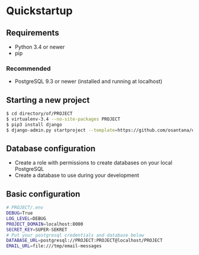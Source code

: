 # Quickstartup

## Requirements

- Python 3.4 or newer
- pip

### Recommended

- PostgreSQL 9.3 or newer (installed and running at localhost)

## Starting a new project

```bash
$ cd directory/of/PROJECT
$ virtualenv-3.4 --no-site-packages PROJECT
$ pip3 install django
$ django-admin.py startproject --template=https://github.com/osantana/quickstartup/archive/master.zip PROJECT
```

## Database configuration

* Create a role with permissions to create databases on your local PostgreSQL
* Create a database to use during your development

## Basic configuration

```bash
# PROJECT/.env
DEBUG=True
LOG_LEVEL=DEBUG
PROJECT_DOMAIN=localhost:8000
SECRET_KEY=SUPER-SEKRET
# Put your postgresql credentials and database below
DATABASE_URL=postgresql://PROJECT:PROJECT@localhost/PROJECT
EMAIL_URL=file:///tmp/email-messages
```

